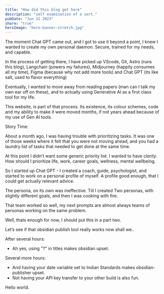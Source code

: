 ```yaml
---
title: "How did this blog get here"
description: "self examination of a sort."
pubDate: "Jun 22 2023"
share: "true"
heroImage: "hero-banner-stretch.jpg"
---
```


The moment Chat GPT came out, and I got to use it beyond a point, I knew I wanted to create my own personal daemon. Secure, trained for my needs, and capable.

In the process of getting there, I have picked up VScode, Git, Astro (runs this blog), Langchain (powers my failures), Midjourney (happily consumes all my time), Figma (because why not add more tools) and Chat GPT (its like salt, used to flavor everything)

Eventually, I wanted to move away from reading papers (man can I talk my own ear off on these), and to actually using Generative AI as a first class tool for my life.

This website, is part of that process. Its existence, its colour schemes, code and my ability to make it were moved months, if not years ahead because of my use of Gen AI tools.

Story Time:

About a month ago, I was having trouble with prioritizing tasks. It was one of those weeks where it felt that you were not moving ahead, and you had a laundry list of tasks that needed to get done at the same time.

At this point I didn’t want some generic priority list. I wanted to have *clarity*. How should I prioritize life, work, career goals, wellness, mental wellbeing.

So I started up Chat GPT - I created a coach, guide, psychologist, and started to work on a personal profile of myself. A profile good enough, that I could get actually relevant advice.

The persona, on its own was ineffective. Till I created Two personas, with slightly different goals, and then I was cooking with fire.

That team worked so well, my next prompts are almost always teams of personas working on the same problem.

Well, thats enough for now, I should put this in a part two.

Let’s see if that obsidian publish tool really works now shall we..

After several hours:

- Ah yes, using "?" in titles makes obsidian upset.

Several more hours:
- And having your date variable set to Indian Standards makes obsidian-publisher upset.
- Not having your API key transfer to your other build is also fun.

Hello world.
